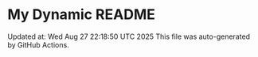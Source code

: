 # My Dynamic README
Updated at: Wed Aug 27 22:18:50 UTC 2025
This file was auto-generated by GitHub Actions.
